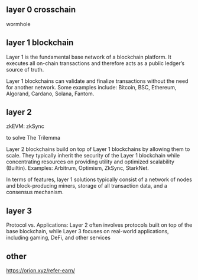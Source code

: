 ## layer 0 crosschain
wormhole

## layer 1 blockchain

Layer 1 is the fundamental base network of a blockchain platform. It executes all on-chain transactions and therefore acts as a public ledger’s source of truth.

Layer 1 blockchains can validate and finalize transactions without the need for another network. Some examples include: Bitcoin, BSC, Ethereum, Algorand, Cardano, Solana, Fantom.

## layer 2
zkEVM: zkSync

to solve The Trilemma

Layer 2 blockchains build on top of Layer 1 blockchains by allowing them to scale. They typically inherit the security of the Layer 1 blockchain while concentrating resources on providing utility and optimized scalability (Builtin). Examples: Arbitrum, Optimism, ZkSync, StarkNet.

In terms of features, layer 1 solutions typically consist of a network of nodes and block-producing miners, storage of all transaction data, and a consensus mechanism.

## layer 3

Protocol vs. Applications: Layer 2 often involves protocols built on top of the base blockchain, while Layer 3 focuses on real-world applications, including gaming, DeFi, and other services

## other
https://orion.xyz/refer-earn/